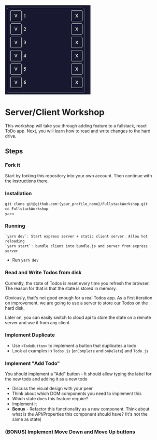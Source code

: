 ![Screenshot](TodoScreenshot.png)

# Server/Client Workshop

This workshop will take you through adding feature to a fullstack, react ToDo app.
Next, you will learn how to read and write changes to the hard drive.

## Steps
### Fork it
Start by forking this repository into your own account. 
Then continue with the instructions there.

### Installation

```
git clone git@github.com:{your_profile_name}/FullstackWorkshop.git
cd FullstackWorkshop
yarn
```

### Running
```
`yarn dev`: Start express server + static client server. Allow hot reloading
`yarn start`: bundle client into bundle.js and server from express server
```
- Run `yarn dev`

### Read and Write Todos from disk

Currently, the state of Todos is reset every time you refresh the browser. The reason for that is that the state is stored in memory.

Obviously, that's not good enough for a real Todos app.
As a first iteration on improvement, we are going to use a server to store our Todos on the hard disk.

Later on, you can easily switch to cloud api to store the state on a remote server and use it from any client.
### Implement Duplicate

- Use `<TodoButton>` to implement a button that duplicates a todo
- Look at examples in `Todos.js` (`onComplete` and `onDelete`) and `Todo.js`

### Implement "Add Todo"

You should implement a "Add" button - It should allow typing the label for the new todo and adding it as a new todo

- Discuss the visual design with your peer
- Think about which DOM components you need to implement this
- Which state does this feature require?
- Implement it
- **Bonus** - Refactor this functionality as a new component. Think about what is the API/Properties this component should have? (It's not the same as state)
### (BONUS) Implement Move Down and Move Up buttons